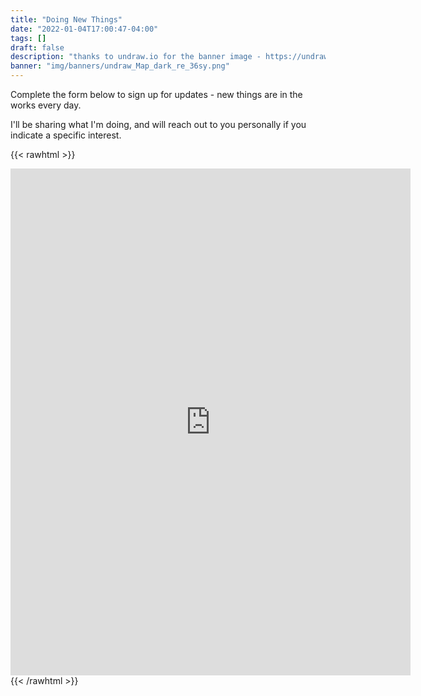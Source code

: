 ```yaml
---
title: "Doing New Things"
date: "2022-01-04T17:00:47-04:00"
tags: []
draft: false
description: "thanks to undraw.io for the banner image - https://undraw.co/illustrations"
banner: "img/banners/undraw_Map_dark_re_36sy.png"
---
```


Complete the form below to sign up for updates - new things are in the works every day.

I'll be sharing what I'm doing, and will reach out to you personally if you indicate a specific interest.

{{< rawhtml >}}
<iframe src="https://docs.google.com/forms/d/e/1FAIpQLSfyvjmT2IiSdkOJQH9d5JjTAwIURCcyogBaTJL2V23ZP-1fng/viewform?embedded=true" width="640" height="811" frameborder="0" marginheight="0" marginwidth="0">Loading…</iframe>
{{< /rawhtml >}}
<!-- https://docs.google.com/forms/d/1926wKnOmFB1fDe2ub9RAOHQSEDfNSDzfqFT__TP3CFk/edit -->
